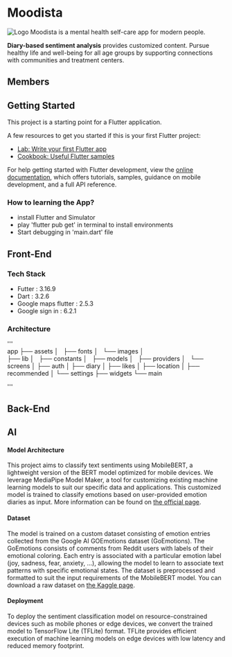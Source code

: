 # Moodista
![Logo]('assets/images/loading_logo.png')
Moodista is a mental health self-care app for modern people.

 **Diary-based sentiment analysis** provides customized content.
Pursue healthy life and well-being for all age groups by supporting connections with communities and treatment centers.

## Members

## Getting Started

This project is a starting point for a Flutter application.

A few resources to get you started if this is your first Flutter project:

- [Lab: Write your first Flutter app](https://docs.flutter.dev/get-started/codelab)
- [Cookbook: Useful Flutter samples](https://docs.flutter.dev/cookbook)

For help getting started with Flutter development, view the
[online documentation](https://docs.flutter.dev/), which offers tutorials,
samples, guidance on mobile development, and a full API reference.

### How to learning the App?
- install Flutter and Simulator
- play 'flutter pub get' in terminal to install environments
- Start debugging in 'main.dart' file

## Front-End
### Tech Stack
- Futter : 3.16.9
- Dart : 3.2.6
- Google maps flutter : 2.5.3
- Google sign in : 6.2.1

### Architecture
'''    
app 
    ├── assets
    │   ├── fonts
    │   └── images
    │       
    ├── lib
    │   ├── constants
    │   ├── models
    │   ├── providers
    │   └── screens
    │       ├── auth
    │       ├── diary
    │       ├── likes
    │       ├── location
    │       ├── recommended 
    │       └── settings
    ├── widgets
    └── main

    
'''


    



## Back-End

## AI

#### Model Architecture

This project aims to classify text sentiments using MobileBERT, a lightweight version of the BERT model optimized for mobile devices. We leverage MediaPipe Model Maker, a tool for customizing existing machine learning models to suit our specific data and applications. This customized model is trained to classify emotions based on user-provided emotion diaries as input. More information can be found on [the official page](https://developers.google.com/mediapipe/solutions/customization/text_classifier).

#### Dataset

The model is trained on a custom dataset consisting of emotion entries collected from the Google AI GOEmotions dataset (GoEmotions). The GoEmotions consists of comments from Reddit users with labels of their emotional coloring. Each entry is associated with a particular emotion label (joy, sadness, fear, anxiety, ...), allowing the model to learn to associate text patterns with specific emotional states. The dataset is preprocessed and formatted to suit the input requirements of the MobileBERT model. You can download a raw dataset on [the Kaggle page](https://www.kaggle.com/datasets/shivamb/go-emotions-google-emotions-dataset).

#### Deployment
To deploy the sentiment classification model on resource-constrained devices such as mobile phones or edge devices, we convert the trained model to TensorFlow Lite (TFLite) format. TFLite provides efficient execution of machine learning models on edge devices with low latency and reduced memory footprint.
